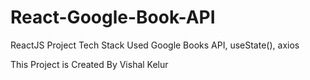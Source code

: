 # React-Google-Book-API
ReactJS Project Tech Stack Used Google Books API, useState(), axios

This Project is Created By Vishal Kelur 
